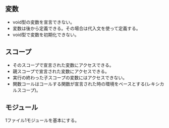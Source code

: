 ## 変数
- void型の変数を宣言できない。
- 変数は後から定義できる。その場合は代入文を使って定義する。
- void型で変数を初期化できない。

## スコープ
- そのスコープで宣言された変数にアクセスできる。
- 親スコープで宣言された変数にアクセスできる。
- 実行の終わった子スコープの変数にはアクセスできない。
- 関数コールはコールする関数が宣言された時の環境をベースとする(レキシカルスコープ)。

## モジュール
1ファイル1モジュールを基本にする。

